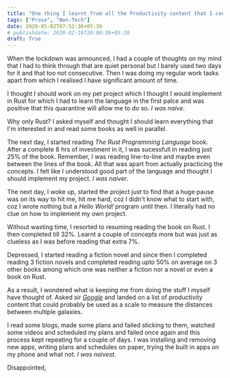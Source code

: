 ```yaml
---
title: "One thing I learnt from all the Productivity content that I consumed"
tags: ["Prose", "Non-Tech"]
date: 2020-05-02T07:52:36+05:30
# publishdate: 2020-02-16T20:00:36+05:30
draft: True
---
```


When the lockdown was announced, I had a couple of thoughts on my mind that I had to think through that are quiet personal but I barely used two days for it and that too not consecutive. Then I was doing my regular work tasks apart from which I realised I have significant amount of time.

I thought I should work on my pet project which I thought I would implement in Rust for which I had to learn the language in the first palce and was positive that this quarantine will allow me to do so. _I was naive_.

Why only Rust? I asked myself and thought I should learn everything that I'm interested in and read some books as well in parallel.

The next day, I started reading _The Rust Programming Language_ book. After a complete 8 hrs of investment in it, I was sucessfull in reading just 25% of the book. Remember, I was reading line-to-line and maybe even between the lines of the book. All that was apart from actually practicing the concepts. I felt like I understood good part of the language and thought I should implement my project. _I was naiver_.

The next day, I woke up, started the project just to find that a huge pause was on its way to hit me, hit me hard, coz I didn't know what to start with, coz I wrote nothing but a _Hello World!_ program until then. I literally had no clue on how to implement my own project.

Without wasting time, I resorted to resuming reading the book on Rust. I then completed till 32%. Learnt a couple of concepts more but was just as clueless as I was before reading that extra 7%.

Depressed, I started reading a fiction novel and since then I completed reading 3 fiction novels and completed reading upto 50% on average on 3 other books among which one was neither a fiction nor a novel or even a book on Rust.

As a result, I wondered what is keeping me from doing the stuff I myself have thought of. Asked sir _[Google](http://www.google.com)_ and landed on a list of productivity content that could probably be used as a scale to measure the distances between multiple galaxies.

I read some blogs, made some plans and failed sticking to them, watched some videos and scheduled my plans and failed once again and this process kept repeating for a couple of days. I was installing and removing new apps, writing plans and schedules on paper, trying the built in apps on my phone and what not. _I was naivest_.

Disappointed, 
